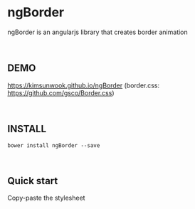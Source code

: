 ngBorder
=======

ngBorder is an angularjs library that creates border animation

<br/>

DEMO
-------
https://kimsunwook.github.io/ngBorder
(border.css: https://github.com/gsco/Border.css)

<br/>

INSTALL
-------

```
bower install ngBorder --save
```

<br/>

Quick start
-------
Copy-paste the stylesheet <script> into your <body> and <link> into your <head>.

```
<script src=".bower_components/ng-border/ngBorder.js"></script>
<link href=".bower_components/ng-border/ngBorder.css" rel="stylesheet">
```
or
```
<script src=".bower_components/ng-border/ngBorder.min.js"></script>
<link href=".bower_components/ng-border/ngBorder.min.css" rel="stylesheet">
```
or
```
<script src="https://cdn.rawgit.com/KimSunWook/ngBorder/v1.0.2/ngBorder.js"></script>
<link href="https://cdn.rawgit.com/KimSunWook/ngBorder/v1.0.2/ngBorder.css" rel="stylesheet">
```
or
```
<script src="https://cdn.rawgit.com/KimSunWook/ngBorder/v1.0.2/ngBorder.min.js"></script>
<link href="https://cdn.rawgit.com/KimSunWook/ngBorder/v1.0.2/ngBorder.min.css" rel="stylesheet">
```

<br/>

USAGE
-----

Make sure you include the module 'ngBorder' in your application config

```
var app = angular.module('myApp', [
  'ngBorder',
  ...
]);
```

You can choose among 32 modes from Border.css (https://github.com/gsco/Border.css).
  - border-corners
  - border-corners-rev
  - border-separate
  - border-separate-rev
  - border-box-top
  - border-box-right
  - border-box-bottom
  - border-box-left
  - border-box-top-rev
  - border-box-right-rev
  - border-box-bottom-rev
  - border-box-left-rev
  - border-parallel
  - border-parallel-rev
  - border-parallel-vert
  - border-parallel-vert-rev
  - border-undo-corners
  - border-undo-corners-rev
  - border-undo-separate
  - border-undo-separate-rev
  - border-undo-box-top
  - border-undo-box-right
  - border-undo-box-bottom
  - border-undo-box-left
  - border-undo-box-top-rev
  - border-undo-box-right-rev
  - border-undo-box-bottom-rev
  - border-undo-box-left-rev
  - border-undo-parallel
  - border-undo-parallel-rev
  - border-undo-parallel-vert
  - border-undo-parallel-vert-rev

```
<div
  ng-border="'border-corners'"
  ng-border-color="'#FF5722'"
  ng-border-width="'5px'">
</div>
```

Now you can apply the border animation effect to the desired element.

```
  angular.module('myApp', [
    'ngBorder',
    ...
  ]);
```

<br/>

Easy!
